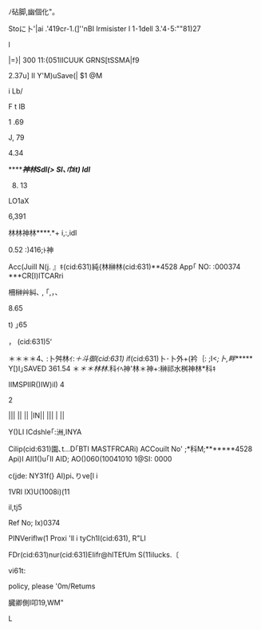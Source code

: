 ﾉ砧脚,幽個化"。

Stoに卜'|ai .'419cr-1.(]''nBI Irmisister
l 1･1dell 3.'4･5:""81)27

l

|=}| 300 11:{051IICUUK
GRNS[tSSMA|f9

2.37u] II
Y'M)uSave(| $1 @M

i Lb/

F
t
IB

1 .69

J, 79

4.34

*******神林Sdl(> SI､巾it) ldl***

8. 13

LO1aX

6,391

林林神林****.*+ i,:,idl

0.52
:)416;ﾄ神

Acc(JuilI N(j. 』ｷ(cid:631)純{林榊林(cid:631)**4528
App｢ NO: :000374
***CR[I)ITCARri

柵榊艸糾､ , ｢,，、

8.65

t) ｣65

， (cid:631)5‘

＊＊＊＊4､ :卜舛林ｲ:*＋斗御(cid:631) i*f(cid:631)卜･卜外+(衿｛: ;I<*;卜,畔******
Y[)I｣SAVED 361.54
＊*＊＊*林*林*.科ｲﾍ神'林＊神+:榊祁水桝神林*科ｷ

IIMSPIIR()IW)il) 4

2

||| || || |IN|| ||| | ||

Y()LI ICdshle｢:洲,INYA

Cilip(cid:631)園､t…D｢BTI MASTFRCARi)
ACCouilt No' ;*科M;*******4528
Api)I
AII1()u｢II
AID; AO()060(10041010
1@SI: 0000

c(jde: NY31f(}
AI)pi､りve[l i

1VRI IX)U(1008i)(11

il,tj5

Ref No; Ix)0374

PINVeriflw(1
Proxi 'll i tyCh1I(cid:631), R"LI

FDr(cid:631)nur(cid:631)EIifr@hlTEfUm
S(11ilucks.〔

vi61t:

policy, please
'0m/Retums

臓卿側I叩19,WM"

L

